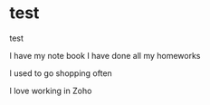 # test
test

I have my note book
I have done all my homeworks

I used to go shopping often

I love working in Zoho
